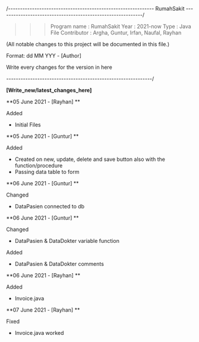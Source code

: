 /------------------------------------------------------------- RumahSakit ------------------------------------------------------------/

> > > Program name : RumahSakit
> > > Year : 2021-now
> > > Type : Java File
> > > Contributor : Argha, Guntur, Irfan, Naufal, Rayhan 


(All notable changes to this project will be documented in this file.)

Format:
dd MM YYY - [Author]

Write every changes for the version in here

-------------------------------------------------------------/

**[Write_new/latest_changes_here]**

**05 June 2021 - [Rayhan] **

Added
- Initial Files


**05 June 2021 - [Guntur] **

Added
- Created on new, update, delete and save button also with the function/procedure
- Passing data table to form

**06 June 2021 - [Guntur] **

Changed
- DataPasien connected to db

**06 June 2021 - [Guntur] **

Changed
- DataPasien & DataDokter variable function

Added
- DataPasien & DataDokter comments 

**06 June 2021 - [Rayhan] **

Added
- Invoice.java

**07 June 2021 - [Rayhan] **

Fixed
- Invoice.java worked

